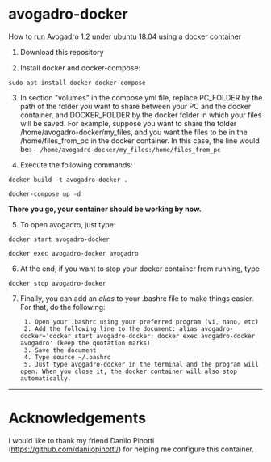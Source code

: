 # avogadro-docker
How to run Avogadro 1.2 under ubuntu 18.04 using a docker container


1. Download this repository

2. Install docker and docker-compose: 

`sudo apt install docker docker-compose`

3. In section "volumes" in the compose.yml file, replace PC_FOLDER by the path of the folder you want to share between your PC and the docker container, and DOCKER_FOLDER by the docker folder in which your files will be saved.
For example, suppose you want to share the folder /home/avogadro-docker/my_files, and you want the files to be in the /home/files_from_pc in the docker container. In this case, the line would be: 
`- /home/avogadro-docker/my_files:/home/files_from_pc`

4. Execute the following commands:

`docker build -t avogadro-docker .`

`docker-compose up -d`

**There you go, your container should be working by now.**

5. To open avogadro, just type:

`docker start avogadro-docker`

`docker exec avogadro-docker avogadro`

6. At the end, if you want to stop your docker container from running, type

`docker stop avogadro-docker`

7. Finally, you can add an *alias* to your .bashrc file to make things easier. For that, do the following:

		1. Open your .bashrc using your preferred program (vi, nano, etc)
		2. Add the following line to the document: alias avogadro-docker='docker start avogadro-docker; docker exec avogadro-docker avogadro' (keep the quotation marks)
		3. Save the document
		4. Type source ~/.bashrc
		5. Just type avogadro-docker in the terminal and the program will open. When you close it, the docker container will also stop automatically.

---

# Acknowledgements

I would like to thank my friend Danilo Pinotti (https://github.com/danilopinotti/) for helping me configure this container.
